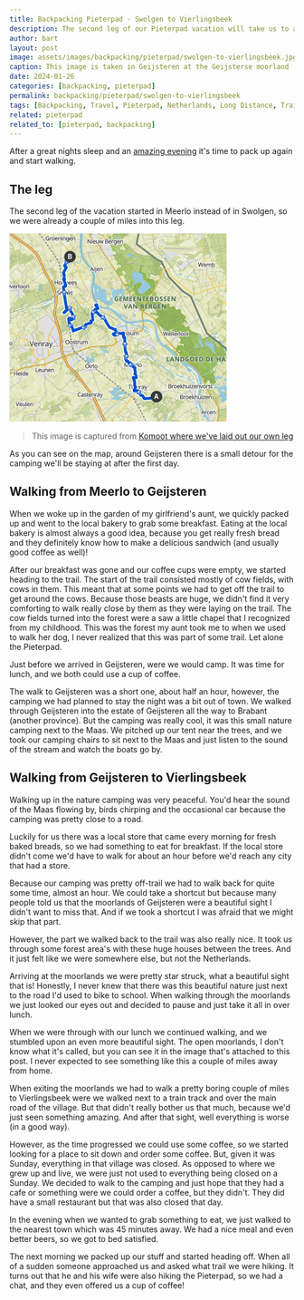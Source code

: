 ```yaml
---
title: Backpacking Pieterpad - Swolgen to Vierlingsbeek
description: The second leg of our Pieterpad vacation will take us to another province. All the way from Swolgen to Vierlingsbeek.
author: bart
layout: post
image: assets/images/backpacking/pieterpad/swolgen-to-vierlingsbeek.jpg
caption: This image is taken in Geijsteren at the Geijsterse moorland
date: 2024-01-26
categories: [backpacking, pieterpad]
permalink: backpacking/pieterpad/swolgen-to-vierlingsbeek
tags: [Backpacking, Travel, Pieterpad, Netherlands, Long Distance, Trail, Swolgen, Geijsteren, Vierlingsbeek]
related: pieterpad
related_to: [pieterpad, backpacking]
---
```


After a great nights sleep and an [amazing evening](./2024-01-19-venlo-to-swolgen.md) it's time to pack up again and start walking. 

## The leg

The second leg of the vacation started in Meerlo instead of in Swolgen, so we were already a couple of miles into this leg.

![The leg we've created for walking from Swolgen to Vierlingsbeek](/assets/images/backpacking/pieterpad/leg-swolgen-to-vierlingsbeek.png)
> This image is captured from [Komoot where we've laid out our own leg](https://www.komoot.com/nl-nl/tour/1258309152)

As you can see on the map, around Geijsteren there is a small detour for the camping we'll be staying at after the first day.

## Walking from Meerlo to Geijsteren

When we woke up in the garden of my girlfriend's aunt, we quickly packed up and went to the local bakery to grab some breakfast. Eating at the local bakery is almost always a good idea, because you get really fresh bread and they definitely know how to make a delicious sandwich (and usually good coffee as well)!

After our breakfast was gone and our coffee cups were empty, we started heading to the trail. The start of the trail consisted mostly of cow fields, with cows in them. This meant that at some points we had to get off the trail to get around the cows. Because those beasts are huge, we didn't find it very comforting to walk really close by them as they were laying on the trail. The cow fields turned into the forest were a saw a little chapel that I recognized from my childhood. This was the forest my aunt took me to when we used to walk her dog, I never realized that this was part of some trail. Let alone the Pieterpad.

Just before we arrived in Geijsteren, were we would camp. It was time for lunch, and we both could use a cup of coffee.

The walk to Geijsteren was a short one, about half an hour, however, the camping we had planned to stay the night was a bit out of town. We walked through Geijsteren into the estate of Geijsteren all the way to Brabant (another province). But the camping was really cool, it was this small nature camping next to the Maas. We pitched up our tent near the trees, and we took our camping chairs to sit next to the Maas and just listen to the sound of the stream and watch the boats go by.

## Walking from Geijsteren to Vierlingsbeek

Walking up in the nature camping was very peaceful. You'd hear the sound of the Maas flowing by, birds chirping and the occasional car because the camping was pretty close to a road.

Luckily for us there was a local store that came every morning for fresh baked breads, so we had something to eat for breakfast. If the local store didn't come we'd have to walk for about an hour before we'd reach any city that had a store.

Because our camping was pretty off-trail we had to walk back for quite some time, almost an hour. We could take a shortcut but because many people told us that the moorlands of Geijsteren were a beautiful sight I didn't want to miss that. And if we took a shortcut I was afraid that we might skip that part.

However, the part we walked back to the trail was also really nice. It took us through some forest area's with these huge houses between the trees. And it just felt like we were somewhere else, but not the Netherlands.

Arriving at the moorlands we were pretty star struck, what a beautiful sight that is! Honestly, I never knew that there was this beautiful nature just next to the road I'd used to bike to school. When walking through the moorlands we just looked our eyes out and decided to pause and just take it all in over lunch.

When we were through with our lunch we continued walking, and we stumbled upon an even more beautiful sight. The open moorlands, I don't know what it's called, but you can see it in the image that's attached to this post. I never expected to see something like this a couple of miles away from home.

When exiting the moorlands we had to walk a pretty boring couple of miles to Vierlingsbeek were we walked next to a train track and over the main road of the village. But that didn't really bother us that much, because we'd just seen something amazing. And after that sight, well everything is worse (in a good way).

However, as the time progressed we could use some coffee, so we started looking for a place to sit down and order some coffee. But, given it was Sunday, everything in that village was closed. As opposed to where we grew up and live, we were just not used to everything being closed on a Sunday. We decided to walk to the camping and just hope that they had a cafe or something were we could order a coffee, but they didn't. They did have a small restaurant but that was also closed that day.

In the evening when we wanted to grab something to eat, we just walked to the nearest town which was 45 minutes away. We had a nice meal and even better beers, so we got to bed satisfied.

The next morning we packed up our stuff and started heading off. When all of a sudden someone approached us and asked what trail we were hiking. It turns out that he and his wife were also hiking the Pieterpad, so we had a chat, and they even offered us a cup of coffee!
